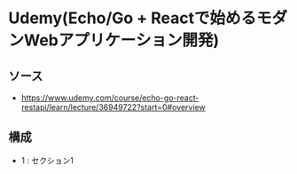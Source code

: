 # Udemy(Echo/Go + Reactで始めるモダンWebアプリケーション開発)

## ソース
- https://www.udemy.com/course/echo-go-react-restapi/learn/lecture/36949722?start=0#overview

## 構成
- 1 : セクション1